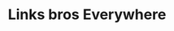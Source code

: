 ---
title: "Links bros Everywhere"
metaTitle: "Libros para el conocimiento informático"
metaDescription: "Recursos go go go!"
---